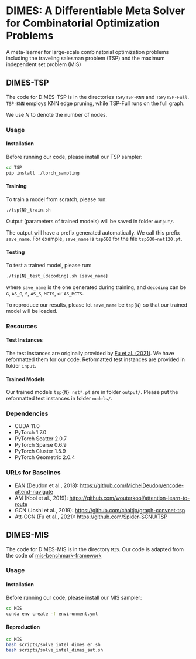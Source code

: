 # DIMES: A Differentiable Meta Solver for Combinatorial Optimization Problems

A meta-learner for large-scale combinatorial optimization problems including the traveling salesman problem (TSP) and the maximum independent set problem (MIS)

## DIMES-TSP

The code for DIMES-TSP is in the directories `TSP/TSP-KNN` and `TSP/TSP-Full`. `TSP-KNN` employs KNN edge pruning, while TSP-Full runs on the full graph.

We use $N$ to denote the number of nodes.

### Usage

#### Installation

Before running our code, please install our TSP sampler:

```bash
cd TSP
pip install ./torch_sampling
```

#### Training

To train a model from scratch, please run:

```bash
./tsp{N}_train.sh
```

Output (parameters of trained models) will be saved in folder `output/`.

The output will have a prefix generated automatically. We call this prefix `save_name`. For example, `save_name` is `tsp500` for the file `tsp500~net120.pt`.

#### Testing

To test a trained model, please run:

```bash
./tsp{N}_test_{decoding}.sh {save_name}
```

where `save_name` is the one generated during training, and `decoding` can be `G`, `AS_G`, `S`, `AS_S`, `MCTS`, or `AS_MCTS`.

To reproduce our results, please let `save_name` be `tsp{N}` so that our trained model will be loaded.

### Resources

#### Test Instances

The test instances are originally provided by [Fu et al. (2021)](https://github.com/Spider-SCNU/TSP). We have reformatted them for our code. Reformatted test instances are provided in folder `input`.

#### Trained Models

Our trained models `tsp{N}_net*.pt` are in folder `output/`. Please put the reformatted test instances in folder `models/`.

### Dependencies

- CUDA 11.0
- PyTorch 1.7.0
- PyTorch Scatter 2.0.7
- PyTorch Sparse 0.6.9
- PyTorch Cluster 1.5.9
- PyTorch Geometric 2.0.4

### URLs for Baselines

- EAN (Deudon et al., 2018): https://github.com/MichelDeudon/encode-attend-navigate
- AM (Kool et al., 2019): https://github.com/wouterkool/attention-learn-to-route
- GCN (Joshi et al., 2019): https://github.com/chaitjo/graph-convnet-tsp
- Att-GCN (Fu et al., 2021): https://github.com/Spider-SCNU/TSP

## DIMES-MIS

The code for DIMES-MIS is in the directory `MIS`. Our code is adapted from the code of [mis-benchmark-framework
](https://github.com/MaxiBoether/mis-benchmark-framework)

### Usage

#### Installation

Before running our code, please install our MIS sampler:

```bash
cd MIS
conda env create -f environment.yml
```

#### Reproduction

```bash
cd MIS
bash scripts/solve_intel_dimes_er.sh
bash scripts/solve_intel_dimes_sat.sh
```
